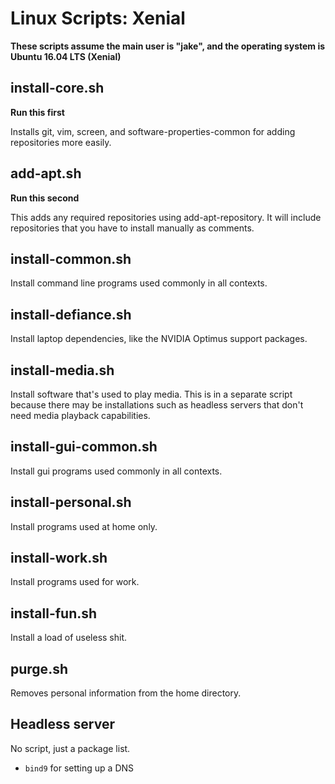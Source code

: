 # Linux Scripts: Xenial

**These scripts assume the main user is "jake", and the operating system is Ubuntu 16.04 LTS (Xenial)**

## install-core.sh
**Run this first**

Installs git, vim, screen, and software-properties-common for adding repositories more easily. 

## add-apt.sh
**Run this second**

This adds any required repositories using add-apt-repository. It will include repositories that you have to install manually as comments. 

## install-common.sh
Install command line programs used commonly in all contexts.

## install-defiance.sh
Install laptop dependencies, like the NVIDIA Optimus support packages.

## install-media.sh
Install software that's used to play media. This is in a separate script because there may be installations such as headless servers that don't need media playback capabilities.

## install-gui-common.sh
Install gui programs used commonly in all contexts.

## install-personal.sh
Install programs used at home only.

## install-work.sh
Install programs used for work.

## install-fun.sh
Install a load of useless shit.

## purge.sh
Removes personal information from the home directory.

## Headless server 
No script, just a package list.
- `bind9` for setting up a DNS